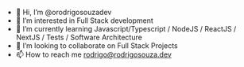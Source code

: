 - 👋 Hi, I’m @orodrigosouzadev
- 👀 I’m interested in Full Stack development
- 🌱 I’m currently learning Javascript/Typescript / NodeJS / ReactJS / NextJS / Tests / Software Architecture
- 💞️ I’m looking to collaborate on Full Stack Projects
- 📫 How to reach me rodrigo@rodrigosouza.dev
